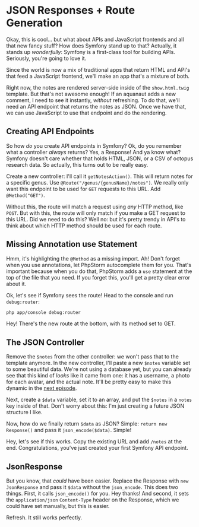 # JSON Responses + Route Generation

Okay, this is cool... but what about APIs and JavaScript frontends and all that new
fancy stuff? How does Symfony stand up to that? Actually, it stands up *wonderfully*:
Symfony is a first-class tool for building APIs. Seriously, you're going to love
it.

Since the world is now a mix of traditional apps that return HTML and API's that
feed a JavaScript frontend, we'll make an app that's a mixture of both.

Right now, the notes are rendered server-side inside of the `show.html.twig` template.
But that's not awesome enough! If an aquanaut adds a new comment, I need to see it
instantly, *without* refreshing. To do that, we'll need an API endpoint that returns
the notes as JSON. Once we have that, we can use JavaScript to use that endpoint
and do the rendering.

## Creating API Endpoints

So how *do* you create API endpoints in Symfony? Ok, do you remember what a controller
*always* returns? Yes, a Response! And ya know what? Symfony doesn't care whether
that holds HTML, JSON, or a CSV of octopus research data. So actually, this turns
out to be really easy.

Create a new controller: I'll call it `getNotesAction()`. This will return notes
for a specific genus. Use `@Route("/genus/{genusName}/notes")`. We really only want
this endpoint to be used for `GET` requests to this URL. Add `@Method("GET")`.

Without this, the route will match a request using *any* HTTP method, like `POST`.
But with this, the route will only match if you make a GET request to this URL. Did
we need to do this? Well no: but it's pretty trendy in API's to think about which
HTTP method should be used for each route.

## Missing Annotation use Statement

Hmm, it's highlighting the `@Method` as a missing import. Ah! Don't forget when
you use annotations, let PhpStorm autocomplete them for you. That's important because
when you do that, PhpStorm adds a `use` statement at the top of the file that you
need. If you forget this, you'll get a pretty clear error about it.

Ok, let's see if Symfony sees the route! Head to the console and run `debug:router`:

```bash
php app/console debug:router
```

Hey! There's the new route at the bottom, with its method set to GET.

## The JSON Controller

Remove the `$notes` from the other controller: we won't pass that to the template
anymore. In the new controller, I'll paste a new `$notes` variable set to some beautiful
data. We're not using a database yet, but you can already see that this kind of *looks*
like it came from one: it has a username, a photo for each avatar, and the actual note.
It'll be pretty easy to make this dynamic in the [next episode](http://knpuniversity.com/screencast/symfony-doctrine).

Next, create a `$data` variable, set it to an array, and put the `$notes` in a `notes`
key inside of that. Don't worry about this: I'm just creating a future JSON structure
I like.

Now, how do we finally return `$data` as JSON? Simple: `return new Response()` and
pass it `json_encode($data)`. Simple!

Hey, let's see if this works. Copy the existing URL and add `/notes` at the end.
Congratulations, you've just created your first Symfony API endpoint.

## JsonResponse

But you know, that *could* have been easier. Replace the Response with `new JsonResponse`
and pass it `$data` without the `json_encode`. This does two things. First, it
calls `json_encode()` for you. Hey thanks! And second, it sets the `application/json`
`Content-Type` header on the Response, which we could have set manually, but this
is easier.

Refresh. It still works perfectly.
